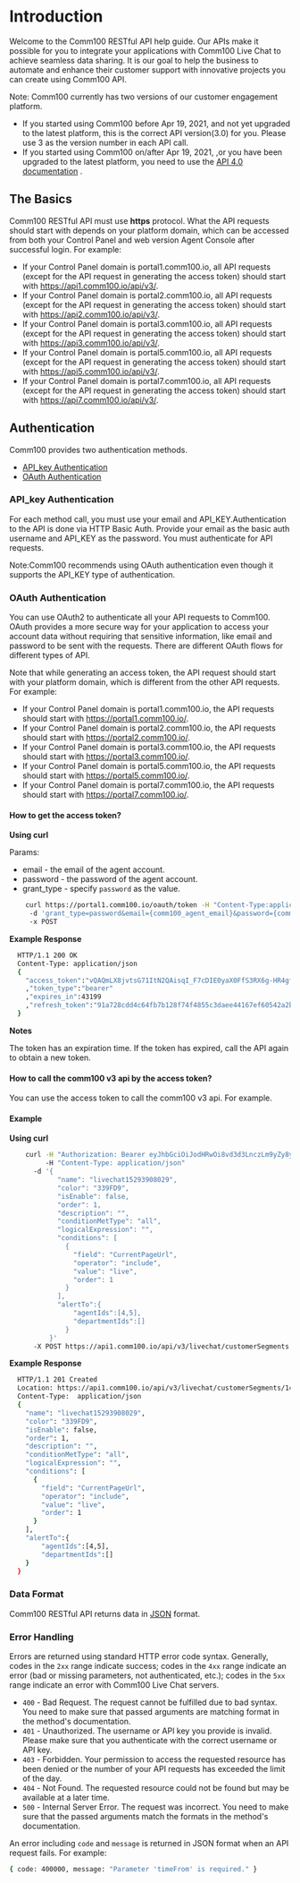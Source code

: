 # Introduction

Welcome to the Comm100 RESTful API help guide. Our APIs make it possible for you to integrate your applications with Comm100 Live Chat to achieve seamless data sharing. It is our goal to help the business to automate and enhance their customer support with innovative projects you can create using Comm100 API.

Note: Comm100 currently has two versions of our customer engagement platform.

* If you started using Comm100 before Apr 19, 2021, and not yet upgraded to the latest platform, this is the correct API version(3.0) for you. Please use 3 as the version number in each API call.
* If you started using Comm100 on/after Apr 19, 2021, ,or you have been upgraded to the latest platform, you need to use the [API 4.0 documentation](https://dash11.comm100.io/doc) .

## The Basics

Comm100 RESTful API must use **https** protocol. What the API requests should start with depends on your platform domain, which can be accessed from both your Control Panel and web version Agent Console after successful login. For example:

* If your Control Panel domain is portal1.comm100.io, all API requests (except for the API request in generating the access token) should start with https://api1.comm100.io/api/v3/.
* If your Control Panel domain is portal2.comm100.io, all API requests (except for the API request in generating the access token) should start with https://api2.comm100.io/api/v3/.
* If your Control Panel domain is portal3.comm100.io, all API requests (except for the API request in generating the access token) should start with https://api3.comm100.io/api/v3/.
* If your Control Panel domain is portal5.comm100.io, all API requests (except for the API request in generating the access token) should start with https://api5.comm100.io/api/v3/.
* If your Control Panel domain is portal7.comm100.io, all API requests (except for the API request in generating the access token) should start with https://api7.comm100.io/api/v3/.

## Authentication

Comm100 provides two authentication methods.

* [API\_key Authentication](#api\_key-authentication)
* [OAuth Authentication](#oauth-authentication)

### API\_key Authentication

For each method call, you must use your email and API\_KEY.Authentication to the API is done via HTTP Basic Auth. Provide your email as the basic auth username and API\_KEY as the password. You must authenticate for API requests.

Note:Comm100 recommends using OAuth authentication even though it supports the API\_KEY type of authentication.

### OAuth Authentication

You can use OAuth2 to authenticate all your API requests to Comm100. OAuth provides a more secure way for your application to access your account data without requiring that sensitive information, like email and password to be sent with the requests. There are different OAuth flows for different types of API.

Note that while generating an access token, the API request should start with your platform domain, which is different from the other API requests. For example:

* If your Control Panel domain is portal1.comm100.io, the API requests should start with https://portal1.comm100.io/.
* If your Control Panel domain is portal2.comm100.io, the API requests should start with https://portal2.comm100.io/.
* If your Control Panel domain is portal3.comm100.io, the API requests should start with https://portal3.comm100.io/.
* If your Control Panel domain is portal5.comm100.io, the API requests should start with https://portal5.comm100.io/.
* If your Control Panel domain is portal7.comm100.io, the API requests should start with https://portal7.comm100.io/.

#### How to get the access token?

**Using curl**

Params:

* email - the email of the agent account.
* password - the password of the agent account.
* grant\_type - specify `password` as the value.

```bash
    curl https://portal1.comm100.io/oauth/token -H "Content-Type:application/x-www-form-urlencoded"  
     -d 'grant_type=password&email={comm100_agent_email}&password={comm100_agent_password}'  
     -x POST
```

**Example Response**

```bash
  HTTP/1.1 200 OK
  Content-Type: application/json
  {
    "access_token":"vQAQmLX8jvtsG71ItN2QAisqI_F7cDIE0yaX0FfS3RX6g-HR4gfHSVMaOukomYJiJX0Q"
    ,"token_type":"bearer"
    ,"expires_in":43199
    ,"refresh_token":"91a728cdd4c64fb7b128f74f4855c3daee44167ef60542a2b45c21e16373ed02"
  }
```

**Notes**

The token has an expiration time. If the token has expired, call the API again to obtain a new token.

#### How to call the comm100 v3 api by the access token?

You can use the access token to call the comm100 v3 api. For example.

#### Example

**Using curl**

```bash
    curl -H "Authorization: Bearer eyJhbGciOiJodHRwOi8vd3d3LnczLm9yZy8yMDAxLzA0L3htbGRzaWctbW9yZSNyc2Etc2hhMjU2IiwidHlwIjoiSldUIn0.eyJqdGkiOiI1NjIzNDFjZS0zZDkyLTRlZDYtOGY3ZS0zYTQ0NTdlYjQ0OTEiLCJhZ2VudElkIjoiMSIsInNpdGVJZCI6IjEwMDAxMDAwIiwidGh1bWJwcmludCI6IjhBNjhBOThBQzg0MUI1QTc5OEQ5RkE1MTY1QUU0Nzk3NEVERkIyRjYiLCJzdWNjZXNzIjoiVHJ1ZSIsIm5iZiI6MTU4NzY5NTk4MSwiZXhwIjoxNTg3NzAzMTgxLCJpc3MiOiJwb3J0YWwxLmNvbW0xMDAuaW8ifQ.MKuNrAqkbX5HMPwGH9hT-LlZp__CrNJpavXN7UR2qwM2C5TKG1ooghriQruaEBNDFwV8d7mjuwUMcydII2ayngX5jneabirqlhEu0O3LxGitR7P8NyQMDRMEh2ssJmIIJiCKwz9Mr_IzbtNgBZ5yAJ59jQ3hZZErrs62tlhPcMDAxOvTd9wAePUsISb3_-MbUU_WM9cLIKmQi9XWAUw0U4Lvxqp2dopkTLFyynahQGKbKMP934MMwRlKDQko0GZzcjIokYMWfqhesW9iZnJHP-_JQYjbkd4YL1IGUrD2BygD_trcm6Tk2odcYQKPx8vFvR62lU2_pm8i66ECvN-sAA" 
         -H "Content-Type: application/json"
      -d '{
            "name": "livechat15293908029",
            "color": "339FD9",
            "isEnable": false,
            "order": 1,
            "description": "",
            "conditionMetType": "all",
            "logicalExpression": "",
            "conditions": [
              {
                "field": "CurrentPageUrl",
                "operator": "include",
                "value": "live",
                "order": 1
              }
            ],
            "alertTo":{
                "agentIds":[4,5],
                "departmentIds":[]
              }
          }' 
      -X POST https://api1.comm100.io/api/v3/livechat/customerSegments
```

**Example Response**

```bash
  HTTP/1.1 201 Created
  Location: https://api1.comm100.io/api/v3/livechat/customerSegments/1487fc9d-92e6-4487-a2e8-92e68d6892e6
  Content-Type:  application/json
  {
    "name": "livechat15293908029",
    "color": "339FD9",
    "isEnable": false,
    "order": 1,
    "description": "",
    "conditionMetType": "all",
    "logicalExpression": "",
    "conditions": [
      {
        "field": "CurrentPageUrl",
        "operator": "include",
        "value": "live",
        "order": 1
      }
    ],
    "alertTo":{
        "agentIds":[4,5],
        "departmentIds":[]
    }
  }
```

### Data Format

Comm100 RESTful API returns data in [JSON](https://en.wikipedia.org/wiki/JSON) format.

### Error Handling

Errors are returned using standard HTTP error code syntax. Generally, codes in the `2xx` range indicate success; codes in the `4xx` range indicate an error (bad or missing parameters, not authenticated, etc.); codes in the `5xx` range indicate an error with Comm100 Live Chat servers.

* `400` - Bad Request. The request cannot be fulfilled due to bad syntax. You need to make sure that passed arguments are matching format in the method's documentation.
* `401` - Unauthorized. The username or API key you provide is invalid. Please make sure that you authenticate with the correct username or API key.
* `403` - Forbidden. Your permission to access the requested resource has been denied or the number of your API requests has exceeded the limit of the day.
* `404` - Not Found. The requested resource could not be found but may be available at a later time.
* `500` - Internal Server Error. The request was incorrect. You need to make sure that the passed arguments match the formats in the method's documentation.

An error including `code` and `message` is returned in JSON format when an API request fails. For example:

```bash
{ code: 400000, message: "Parameter 'timeFrom' is required." }
```
